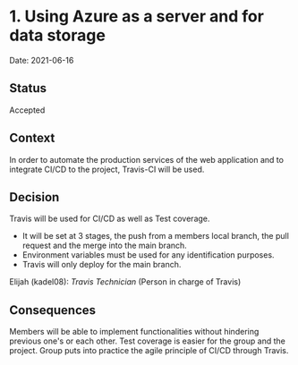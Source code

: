 # 1. Using Azure as a server and for data storage

Date: 2021-06-16

## Status

Accepted 

## Context

In order to automate the production services of the web application and to integrate CI/CD to the project,
Travis-CI will be used.

## Decision

Travis will be used for CI/CD as well as Test coverage.
* It will be set at 3 stages, the push from a members local branch, the pull request and the merge into the main branch.
* Environment variables must be used for any identification purposes.
* Travis will only deploy for the main branch.

Elijah (kadel08): *Travis Technician* (Person in charge of Travis)


## Consequences

Members will be able to implement functionalities without hindering previous one's or each other.
Test coverage is easier for the group and the project. 
Group puts into practice the agile principle of CI/CD through Travis.